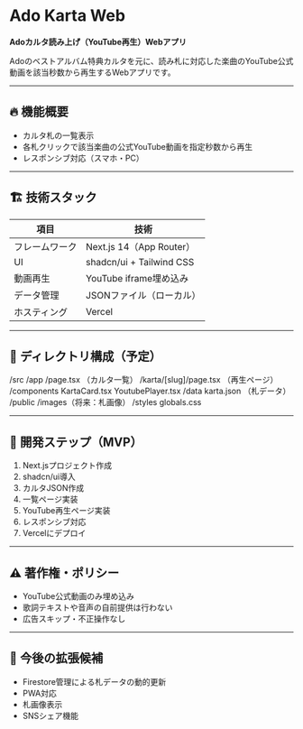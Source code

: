 
# Ado Karta Web

**Adoカルタ読み上げ（YouTube再生）Webアプリ**

Adoのベストアルバム特典カルタを元に、読み札に対応した楽曲のYouTube公式動画を該当秒数から再生するWebアプリです。

---

## 🔥 機能概要

- カルタ札の一覧表示
- 各札クリックで該当楽曲の公式YouTube動画を指定秒数から再生
- レスポンシブ対応（スマホ・PC）

---

## 🏗 技術スタック

| 項目            | 技術                     |
|-----------------|--------------------------|
| フレームワーク  | Next.js 14（App Router） |
| UI              | shadcn/ui + Tailwind CSS |
| 動画再生        | YouTube iframe埋め込み    |
| データ管理      | JSONファイル（ローカル）  |
| ホスティング    | Vercel                    |

---

## 📁 ディレクトリ構成（予定）

/src
  /app
    /page.tsx （カルタ一覧）
    /karta/[slug]/page.tsx （再生ページ）
  /components
    KartaCard.tsx
    YoutubePlayer.tsx
  /data
    karta.json （札データ）
  /public
    /images（将来：札画像）
/styles
  globals.css

---

## 📝 開発ステップ（MVP）

1. Next.jsプロジェクト作成
2. shadcn/ui導入
3. カルタJSON作成
4. 一覧ページ実装
5. YouTube再生ページ実装
6. レスポンシブ対応
7. Vercelにデプロイ

---

## ⚠ 著作権・ポリシー

- YouTube公式動画のみ埋め込み
- 歌詞テキストや音声の自前提供は行わない
- 広告スキップ・不正操作なし

---

## 🚀 今後の拡張候補

- Firestore管理による札データの動的更新
- PWA対応
- 札画像表示
- SNSシェア機能
